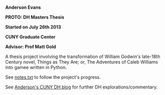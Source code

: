 
<p><b>Anderson Evans</b></p>
<p><b>PROTO: DH Masters Thesis</b></p>
<p><b>Started on July 26th 2013</b></p>
<p><b>CUNY Graduate Center</b></p>
<p><b>Advisor: Prof Matt Gold</b></p>


<p>A thesis project involving the transformation of William Godwin's late-18th Century novel, Things as They Are; or, The Adventures of Caleb Williams into gamee written in Python.</p>

<p>See <a href="https://raw.github.com/EliCash82/proto/master/notes.txt">notes.txt</a> to follow the project's progress.</p>

<p>See <a href="http://andersondh2.commons.gc.cuny.edu/">Anderson's CUNY DH blog</a> for further DH explorations/commentary.